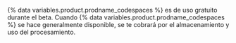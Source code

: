 {% data variables.product.prodname_codespaces %} es de uso gratuito durante el beta. Cuando {% data variables.product.prodname_codespaces %} se hace generalmente disponible, se te cobrará por el almacenamiento y uso del procesamiento.
